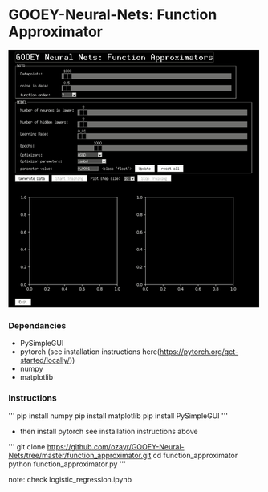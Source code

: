 # GOOEY-Neural-Nets: Function Approximator

![](gui_demo.gif)


### Dependancies 

* PySimpleGUI
* pytorch (see installation instructions here(https://pytorch.org/get-started/locally/)) 
* numpy
* matplotlib

### Instructions 
'''
pip install numpy
pip install matplotlib
pip install PySimpleGUI
'''
* then install pytorch see installation instructions above

'''
git clone https://github.com/ozayr/GOOEY-Neural-Nets/tree/master/function_approximator.git
cd function_approximator
python function_approximator.py
'''

note: check logistic_regression.ipynb
